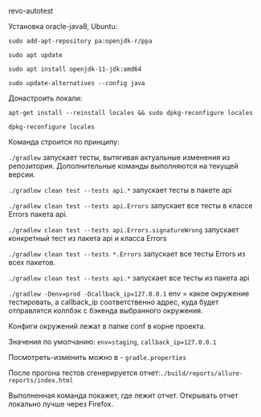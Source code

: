 revo-autotest  

Установка oracle-java8, Ubuntu:

`sudo add-apt-repository pa:openjdk-r/ppa`

`sudo apt update`

`sudo apt install openjdk-11-jdk:amd64`

`sudo update-alternatives --config java`

Донастроить локали:

`apt-get install --reinstall locales && sudo dpkg-reconfigure locales`

`dpkg-reconfigure locales`

Команда строится по принципу: 

`./gradlew` запускает тесты, вытягивая актуальные изменения из репозитория. Дополнительные команды выполняются на текущей версии.

`./gradlew clean test --tests api.*` запускает тесты в пакете api

`./gradlew clean test --tests api.Errors` запускает все тесты в классе Errors пакета api.

`./gradlew clean test --tests api.Errors.signatureWrong` запускает конкретный тест из пакета api и класса Errors

`./gradlew clean test --tests *.Errors` запускает все тесты Errors из всех пакетов.

`./gradlew clean test --tests api.*` запускает все тесты из пакета api

`./gradlew -Denv=prod -Dcallback_ip=127.0.0.1` env = какое окружение тестировать, 
а callback_ip соответственно адрес, куда будет отправлятся коллбэк с бэкенда выбранного окружения.  

Конфиги окружений лежат в папке conf в корне проекта. 

Значения по умолчанию: `env=staging`, `callback_ip=127.0.0.1` 

Посмотреть-изменить можно в - `gradle.properties`

После прогона тестов сгенерируется отчет:`./build/reports/allure-reports/index.html`

Выполненная команда покажет, где лежит отчет. 
Открывать отчет локально лучше через Firefox. 
